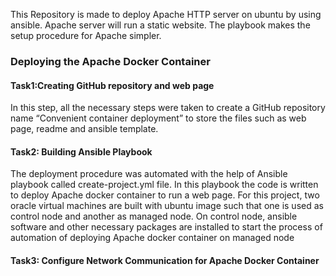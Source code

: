 This Repository is made to deploy Apache HTTP server on ubuntu by using ansible. Apache server will run a static website. The playbook makes the setup procedure for Apache simpler.

### Deploying the Apache Docker Container

#### Task1:Creating GitHub repository and web page
In this step, all the necessary steps were taken to create a GitHub repository name “Convenient container deployment” to store the files such as web page, readme and ansible template. 

#### Task2: Building Ansible Playbook
The deployment procedure was automated with the help of Ansible playbook called create-project.yml file. In this playbook the code is written to deploy Apache docker container to run a web page. For this project, two oracle virtual machines are built with ubuntu image such that one is used as control node and another as managed node. On control node, ansible software and other necessary packages are installed to start the process of automation of deploying Apache docker container on managed node

#### Task3: Configure Network Communication for Apache Docker Container

